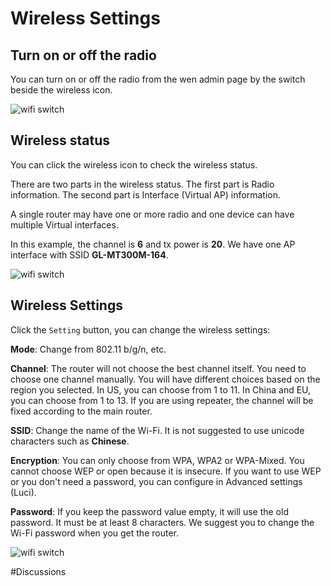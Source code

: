 # Wireless Settings

## Turn on or off the radio

You can turn on or off the radio from the wen admin page by the switch beside the wireless icon.

![wifi switch](/images/wifi/wifi_switch.jpg)



## Wireless status

You can click the wireless icon to check the wireless status.

There are two parts in the wireless status. The first part is Radio information. The second part is Interface (Virtual AP) information.

A single router may have one or more radio and one device can have multiple Virtual interfaces.

In this example, the channel is **6** and tx power is **20**. We have one AP interface with SSID **GL-MT300M-164**.

![wifi switch](/images/wifi/status.jpg)



## Wireless Settings

Click the `Setting` button, you can change the wireless settings:

**Mode**: Change from 802.11 b/g/n, etc.

**Channel**: The router will not choose the best channel itself. You need to choose one channel manually. You will have different choices based on the region you selected. In US, you can choose from 1 to 11. In China and EU, you can choose from 1 to 13. If you are using repeater, the channel will be fixed according to the main router.

**SSID**: Change the name of the Wi-Fi. It is not suggested to use unicode characters such as **Chinese**.

**Encryption**: You can only choose from WPA, WPA2 or WPA-Mixed. You cannot choose WEP or open because it is insecure. If you want to use WEP or you don't need a password, you can configure in Advanced settings (Luci).

**Password**: If you keep the password value empty, it will use the old password. It must be at least 8 characters. We suggest you to change the Wi-Fi password when you get the router.

![wifi switch](/images/wifi/setting.jpg)



#Discussions